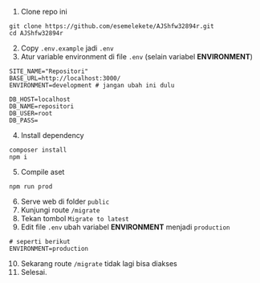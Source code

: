 1. Clone repo ini
```
git clone https://github.com/esemelekete/AJShfw32894r.git
cd AJShfw32894r
```
2. Copy `.env.example` jadi `.env`
3. Atur variable environment di file `.env` (selain variabel **ENVIRONMENT**)
```
SITE_NAME="Repositori"
BASE_URL=http://localhost:3000/
ENVIRONMENT=development # jangan ubah ini dulu

DB_HOST=localhost
DB_NAME=repositori
DB_USER=root
DB_PASS=
```
4. Install dependency
```
composer install
npm i
```
5. Compile aset
```
npm run prod
```
6. Serve web di folder `public`
7. Kunjungi route `/migrate`
8. Tekan tombol `Migrate to latest`
9. Edit file `.env` ubah variabel **ENVIRONMENT** menjadi `production`
```
# seperti berikut
ENVIRONMENT=production
```
10. Sekarang route `/migrate` tidak lagi bisa diakses
11. Selesai.
